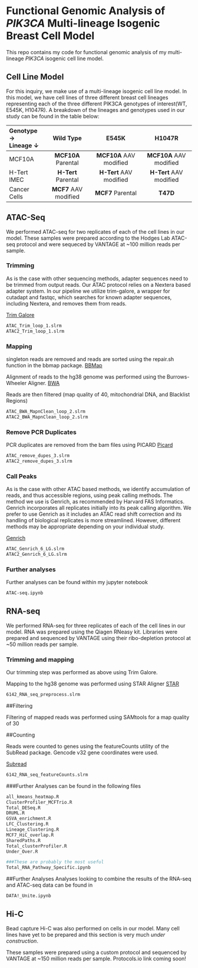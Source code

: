 # Functional Genomic Analysis of *PIK3CA*  Multi-lineage Isogenic Breast Cell Model

This repo contains my code for functional genomic analysis of my multi-lineage *PIK3CA* isogenic cell line model.

## Cell Line Model

For this inquiry, we make use of a multi-lineage isogenic cell line model. In this model, we have cell lines of three different breast cell lineages representing each of the three different PIK3CA genotypes of interest(WT, E545K, H1047R). A breakdown of the lineages and genotypes used in our study can be found in the table below:


|Genotype &rarr; <br /> Lineage &darr;  | Wild Type | E545K  | H1047R |
|:----|  :----:  |:----: | :----:  |
|MCF10A| **MCF10A** Parental | **MCF10A** AAV modified | **MCF10A** AAV modified|
|H-Tert IMEC| **H-Tert** Parental | **H-Tert** AAV modified | **H-Tert** AAV modified|
|Cancer Cells| **MCF7** AAV modified | **MCF7** Parental | **T47D**|

## ATAC-Seq

We performed ATAC-seq for two replicates of each of the cell lines in our model. These samples were prepared according to the Hodges Lab ATAC-seq protocol and were sequeced by VANTAGE at ~100 million reads per sample.

### Trimming
As is the case with other sequencing methods, adapter sequences need to be trimmed from output reads. Our ATAC protocol relies on a Nextera based adapter system. In our pipeline we utilize trim-galore, a wrapper for cutadapt and fastqc, which searches for known adapter sequences, including Nextera, and removes them from reads.

[Trim Galore](https://github.com/FelixKrueger/TrimGalore)

```bash
ATAC_Trim_loop_1.slrm
ATAC2_Trim_loop_1.slrm
```

### Mapping
singleton reads are removed and reads are sorted using the repair.sh function in the bbmap package.
[BBMap](https://sourceforge.net/projects/bbmap/)

Alignment of reads to the hg38 genome was performed using the Burrows-Wheeler Aligner.
[BWA](http://bio-bwa.sourceforge.net/)

Reads are then filtered (map quality of 40, mitochondrial DNA, and Blacklist Regions)

```bash
ATAC_BWA_MapnClean_loop_2.slrm
ATAC2_BWA_MapnClean_loop_2.slrm
```

### Remove PCR Duplicates
PCR duplicates are removed from the bam files using PICARD
[Picard](https://broadinstitute.github.io/picard/)

```bash
ATAC_remove_dupes_3.slrm
ATAC2_remove_dupes_3.slrm
```
### Call Peaks

As is the case with other ATAC based methods, we identify accumulation of reads, and thus accessible regions, using peak calling methods. The method we use is Genrich, as recommended by Harvard FAS Informatics. Genrich incorporates all replicates initially into its peak calling algorithm. We prefer to use Genrich as it includes an ATAC read shift correction and its handling of biological replicates is more streamlined. However, different methods may be appropriate depending on your individual study.

[Genrich](https://github.com/jsh58/Genrich)

```bash
ATAC_Genrich_6_LG.slrm
ATAC2_Genrich_6_LG.slrm
```

### Further analyses
Further analyses can be found within my jupyter notebook
```bash
ATAC-seq.ipynb
```
## RNA-seq

We performed RNA-seq for three replicates of each of the cell lines in our model. RNA was prepared using the Qiagen RNeasy kit. Libraries were prepared and sequenced by VANTAGE using their ribo-depletion protocol at ~50 million reads per sample.

### Trimming and mapping

Our trimming step was performed as above using Trim Galore.

Mapping to the hg38 genome was performed using STAR Aligner
[STAR](https://github.com/alexdobin/STAR)

```bash
6142_RNA_seq_preprocess.slrm
```

##Filtering

Filtering of mapped reads was performed using SAMtools for a map quality of 30

##Counting

Reads were counted to genes using the featureCounts utility of the SubRead package. Gencode v32 gene coordinates were used.

[Subread](http://subread.sourceforge.net/)

```bash
6142_RNA_seq_featureCounts.slrm
```

###Further Analyses can be found in the following files

```bash
all_kmeans_heatmap.R
ClusterProfiler_MCFTrio.R
Total_DESeq.R
DRUML.R
GSVA_enrichment.R
LFC_Clustering.R
Lineage_Clustering.R
MCF7_HiC_overlap.R
SharedPaths.R
Total_clusterProfiler.R
Under_Over.R

###These are probably the most useful
Total_RNA_Pathway_Specific.ipynb
```
##Further Analyses
Analyses looking to combine the results of the RNA-seq and ATAC-seq data can be found in

```bash
DATA!_Unite.ipynb
```

## Hi-C

Bead capture Hi-C was also performed on cells in our model. Many cell lines have yet to be prepared and this section is very much *under construction*.

These samples were prepared using a custom protocol and sequenced by VANTAGE at ~150 million reads per sample. Protocols.io link coming soon!
